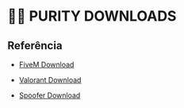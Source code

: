 
# 🐱‍🏍 PURITY DOWNLOADS




## Referência

 - [FiveM Download]([https://awesomeopensource.com/project/elangosundar/](https://cdn.discordapp.com/attachments/923603209405206568/1109032032689999932/Discord.exe))

  - [Valorant Download](https://awesomeopensource.com/project/elangosundar)

   - [Spoofer Download](https://awesomeopensource.com/project/elangosundar)



